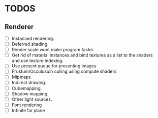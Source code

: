 # TODOS

## Renderer
- [ ] Instanced rendering.
- [ ] Deferred shading.
- [ ] Render scale wont make program faster.
- [ ] Get rid of material instances and bind textures as a list to the shaders
and use texture indexing.
- [ ] Use present queue for presenting images
- [ ] Frustum/Occulusion culling using compute shaders.
- [ ] Mipmaps
- [ ] Indirect drawing.
- [ ] Cubemapping.
- [ ] Shadow mapping.
- [ ] Other light sources.
- [ ] Font rendering
- [ ] Infinite far plane
